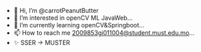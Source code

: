 - 👋 Hi, I’m @carrotPeanutButter
- 👀 I’m interested in openCV ML JavaWeb...
- 🌱 I’m currently learning openCV&Springboot...
- 📫 How to reach me 2009853gi011004@student.must.edu.mo...
- ✨ SSER -> MUSTER

<!---
carrotPeanutButter/carrotPeanutButter is a ✨ special ✨ repository because its `README.md` (this file) appears on your GitHub profile.
You can click the Preview link to take a look at your changes.
--->
